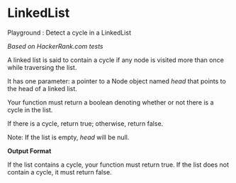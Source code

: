 # LinkedList
Playground : Detect a cycle in a LinkedList

*Based on HackerRank.com tests*

A linked list is said to contain a cycle if any node is visited more than once while traversing the list.

It has one parameter: a pointer to a Node object named *head* that points to the head of a linked list. 

Your function must return a boolean denoting whether or not there is a cycle in the list.

If there is a cycle, return true; otherwise, return false.

Note: If the list is empty, *head* will be null.

**Output Format**

If the list contains a cycle, your function must return true. If the list does not contain a cycle, it must return false. 
